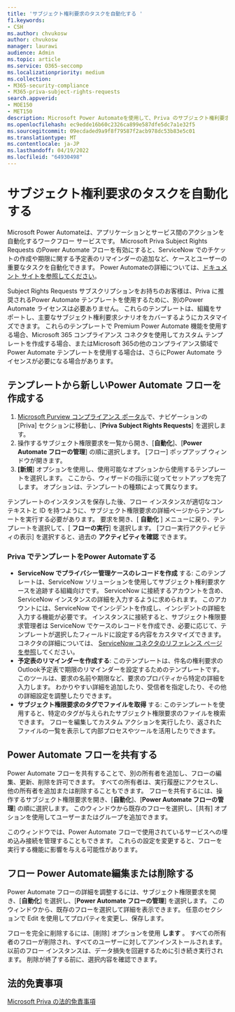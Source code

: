```yaml
---
title: 'サブジェクト権利要求のタスクを自動化する '
f1.keywords:
- CSH
ms.author: chvukosw
author: chvukosw
manager: laurawi
audience: Admin
ms.topic: article
ms.service: O365-seccomp
ms.localizationpriority: medium
ms.collection:
- M365-security-compliance
- M365-priva-subject-rights-requests
search.appverid:
- MOE150
- MET150
description: Microsoft Power Automateを使用して、Priva のサブジェクト権利要求に関する重要なタスクを自動化する方法について説明します。
ms.openlocfilehash: ec9edde16b60c2326ca899e587dfe5dc7a1e32f5
ms.sourcegitcommit: 09ecdaded9a9f8f79587f2acb978dc53b83e5c01
ms.translationtype: MT
ms.contentlocale: ja-JP
ms.lasthandoff: 04/19/2022
ms.locfileid: "64930498"
---
```

# <a name="automate-tasks-in-subject-rights-requests"></a>サブジェクト権利要求のタスクを自動化する 

Microsoft Power Automateは、アプリケーションとサービス間のアクションを自動化するワークフロー サービスです。 Microsoft Priva Subject Rights Requests のPower Automate フローを有効にすると、ServiceNow でのチケットの作成や期限に関する予定表のリマインダーの追加など、ケースとユーザーの重要なタスクを自動化できます。 Power Automateの詳細については、[ドキュメント サイトを参照してください](/power-automate/getting-started)。

Subject Rights Requests サブスクリプションをお持ちのお客様は、Priva に推奨されるPower Automate テンプレートを使用するために、別のPower Automate ライセンスは必要ありません。 これらのテンプレートは、組織をサポートし、主要なサブジェクト権利要求シナリオをカバーするようにカスタマイズできます。 これらのテンプレートで Premium Power Automate 機能を使用する場合、Microsoft 365 コンプライアンス コネクタを使用してカスタム テンプレートを作成する場合、またはMicrosoft 365の他のコンプライアンス領域でPower Automate テンプレートを使用する場合は、さらにPower Automate ライセンスが必要になる場合があります。

## <a name="create-a-new-power-automate-flow-from-a-template"></a>テンプレートから新しいPower Automate フローを作成する

1. [Microsoft Purview コンプライアンス ポータル](https://compliance.microsoft.com/)で、ナビゲーションの [Priva] セクションに移動し、[**Priva Subject Rights Requests**] を選択します。
1. 操作するサブジェクト権限要求を一覧から開き、[**自動化**]、[**Power Automate フローの管理**] の順に選択します。 [フロー] ポップアップ ウィンドウが開きます。
1. **[新規**] オプションを使用し、使用可能なオプションから使用するテンプレートを選択します。 ここから、ウィザードの指示に従ってセットアップを完了します。 オプションは、テンプレートの種類によって異なります。

テンプレートのインスタンスを保存した後、フロー インスタンスが適切なコンテキストと ID を持つように、サブジェクト権限要求の詳細ページからテンプレートを実行する必要があります。 要求を開き、[ **自動化** ] メニューに戻り、テンプレートを選択して、[ **フローの実行**] を選択します。 [フロー実行アクティビティの表示] を選択すると、過去の **アクティビティを確認** できます。

### <a name="power-automate-templates-in-priva"></a>Priva でテンプレートをPower Automateする

- **ServiceNow でプライバシー管理ケースのレコードを作成** する: このテンプレートは、ServiceNow ソリューションを使用してサブジェクト権利要求ケースを追跡する組織向けです。 ServiceNow に接続するアカウントを含め、ServiceNow インスタンスの詳細を入力するように求められます。 このアカウントには、ServiceNow でインシデントを作成し、インシデントの詳細を入力する機能が必要です。 インスタンスに接続すると、サブジェクト権限要求管理者は ServiceNow でケースのレコードを作成でき、必要に応じて、テンプレートが選択したフィールドに設定する内容をカスタマイズできます。 コネクタの詳細については、 [ServiceNow コネクタのリファレンス ページを参照](/connectors/service-now/)してください。
- **予定表のリマインダーを作成する**: このテンプレートは、件名の権利要求のOutlook予定表で期限のリマインダーを設定するためのテンプレートです。 このツールは、要求の名前や期限など、要求のプロパティから特定の詳細を入力します。 わかりやすい詳細を追加したり、受信者を指定したり、その他の詳細設定を調整したりできます。
- **サブジェクト権限要求のタグでファイルを取得** する: このテンプレートを使用すると、特定のタグが与えられたサブジェクト権限要求のファイルを検索できます。 フローを編集してカスタム アクションを実行したり、返されたファイルの一覧を表示して内部プロセスやツールを活用したりできます。

## <a name="share-a-power-automate-flow"></a>Power Automate フローを共有する

Power Automate フローを共有することで、別の所有者を追加し、フローの編集、更新、削除を許可できます。 すべての所有者は、実行履歴にアクセスし、他の所有者を追加または削除することもできます。 フローを共有するには、操作するサブジェクト権限要求を開き、[**自動化**]、[**Power Automate フローの管理**] の順に選択します。 このウィンドウから既存のフローを選択し、[共有] オプションを使用してユーザーまたはグループを追加できます。

このウィンドウでは、Power Automate フローで使用されているサービスへの埋め込み接続を管理することもできます。 これらの設定を変更すると、フローを実行する機能に影響を与える可能性があります。

## <a name="edit-or-delete-power-automate-flow"></a>フロー Power Automate編集または削除する

Power Automate フローの詳細を調整するには、サブジェクト権限要求を開き、[**自動化**] を選択し、[**Power Automate フローの管理**] を選択します。 このウィンドウから、既存のフローを選択して詳細を表示できます。 任意のセクションで Edit を使用してプロパティを変更し、保存します。

フローを完全に削除するには、[削除] オプションを使用 **します** 。 すべての所有者のフローが削除され、すべてのユーザーに対してアンインストールされます。 以前のフロー インスタンスは、データ損失を回避するために引き続き実行されます。 削除が終了する前に、選択内容を確認できます。

## <a name="legal-disclaimer"></a>法的免責事項

[Microsoft Priva の法的免責事項](priva-disclaimer.md)
